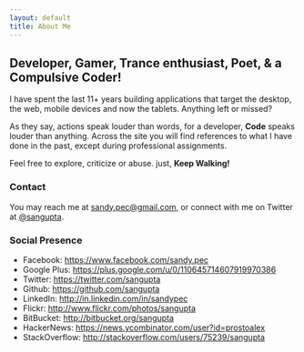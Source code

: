 ```yaml
---
layout: default
title: About Me
---
```


## Developer, Gamer, Trance enthusiast, Poet, & a Compulsive Coder!

I have spent the last 11+ years building applications that target the desktop, the web, mobile devices
and now the tablets. Anything left or missed?

As they say, actions speak louder than words, for a developer, **Code** speaks louder than anything. 
Across the site you will find references to what I have done in the past, except during professional assignments. 

Feel free to explore, criticize or abuse. just, **Keep Walking!**

<a id="contact"></a>

### Contact

You may reach me at <a href="mailto:sandy.pec@gmail.com">sandy.pec@gmail.com</a>, or connect with me
on Twitter at <a href="https://twitter.com/sangupta">@sangupta</a>.

### Social Presence

* Facebook: https://www.facebook.com/sandy.pec
* Google Plus: https://plus.google.com/u/0/110645714607919970386
* Twitter: https://twitter.com/sangupta
* Github: https://github.com/sangupta
* LinkedIn: http://in.linkedin.com/in/sandypec
* Flickr: http://www.flickr.com/photos/sangupta
* BitBucket: http://bitbucket.org/sangupta
* HackerNews: https://news.ycombinator.com/user?id=prostoalex
* StackOverflow: http://stackoverflow.com/users/75239/sangupta
